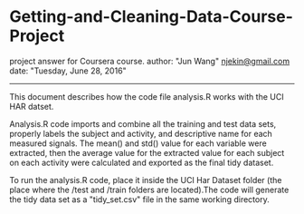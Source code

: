 # Getting-and-Cleaning-Data-Course-Project
project answer for Coursera course. 
author: "Jun Wang"  njekin@gmail.com
date: "Tuesday, June 28, 2016"

---
This document describes how the code file analysis.R works with the UCI HAR datset.

Analysis.R code imports and combine all the training and test data sets, properly labels the subject and activity, and descriptive name for each measured signals. The mean() and std() value for each variable were extracted, then the average value for the extracted value for each subject on each activity were calculated and exported as the final tidy dataset. 


To run the analysis.R code, place it inside the UCI Har Dataset folder (the place where the /test and /train folders are located).The code will generate the tidy data set as a "tidy_set.csv" file in the same working directory. 
